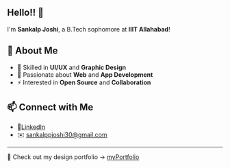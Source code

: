 ## Hello!! 👋
I'm **Sankalp Joshi**, a B.Tech sophomore at **IIIT Allahabad**!  

## 🚀 About Me
- 🔭 Skilled in **UI/UX** and **Graphic Design**  
- 🌱 Passionate about **Web** and **App Development**  
- ⚡ Interested in **Open Source** and **Collaboration**  

## 📫 Connect with Me
- 💼[LinkedIn](https://www.linkedin.com/in/sankalp-joshi-iiita/)  
- ✉️ sankalppjoshi30@gmail.com
---
📌 Check out my design portfolio → [myPortfolio](https://www.behance.net/gallery/222181619/Portfolio-2025)

<!--
**sankalpj47/sankalpj47** is a ✨ _special_ ✨ repository because its `README.md` (this file) appears on your GitHub profile.

Here are some ideas to get you started:

- 🔭 I’m currently working on ...
- 🌱 I’m currently learning ..
- 👯 I’m looking to collaborate on ...
- 🤔 I’m looking for help with ...
- 💬 Ask me about ...
- 📫 How to reach me: ...
- 😄 Pronouns: ...
- ⚡ Fun fact: ...
-->
